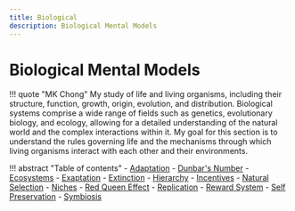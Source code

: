 ```yaml
---
title: Biological
description: Biological Mental Models 
---
```


# Biological Mental Models

<!-- <img style="float: left;" src="https://source.unsplash.com/VRXBA8E6MfM" width="400" height="150"> -->

 
!!! quote "MK Chong"
    My study of life and living organisms, including their structure, function, growth, origin, evolution, and distribution. Biological systems comprise a wide range of fields such as genetics, evolutionary biology, and ecology, allowing for a detailed understanding of the natural world and the complex interactions within it. My goal for this section is to understand the rules governing life and the mechanisms through which living organisms interact with each other and their environments.


!!! abstract "Table of contents"
    - [Adaptation](https://mkchong.com/Knowledge/Models/Biological/adaptation/)
    - [Dunbar's Number](https://mkchong.com/Knowledge/Models/Biological/dunbarsNumber/)
    - [Ecosystems](https://mkchong.com/Knowledge/Models/Biological/ecosystems/)
    - [Exaptation](https://mkchong.com/Knowledge/Models/Biological/exaptation/)
    - [Extinction](https://mkchong.com/Knowledge/Models/Biological/extinction/)
    - [Hierarchy](https://mkchong.com/Knowledge/Models/Biological/hierarchy/)
    - [Incentives](https://mkchong.com/Knowledge/Models/Biological/incentives/)
    - [Natural Selection](https://mkchong.com/Knowledge/Models/Biological/naturalSelection/)
    - [Niches](https://mkchong.com/Knowledge/Models/Biological/niches/)
    - [Red Queen Effect](https://mkchong.com/Knowledge/Models/Biological/redQueenEffect/)
    - [Replication](https://mkchong.com/Knowledge/Models/Biological/replication/)
    - [Reward System](https://mkchong.com/Knowledge/Models/Biological/rewardSystem/)
    - [Self Preservation](https://mkchong.com/Knowledge/Models/Biological/selfPreservation/)
    - [Symbiosis](https://mkchong.com/Knowledge/Models/Biological/symbiosis/)